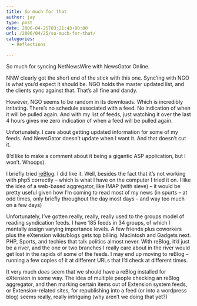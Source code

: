 ```yaml
---
title: So much for that
author: jay
type: post
date: 2006-04-25T03:21:43+00:00
url: /2006/04/25/so-much-for-that/
categories:
  - Reflections

---
```

So much for syncing NetNewsWire with NewsGator Online.

NNW clearly got the short end of the stick with this one. Sync’ing with NGO is what you’d expect it should be. NGO holds the master updated list, and the clients sync against that. That’s all fine and dandy.

However, NGO seems to be random in its downloads. Which is incredibly irritating. There’s no schedule associated with a feed. No indication of when it will be pulled again. And with my list of feeds, just watching it over the last 4 hours gives me zero indication of when a feed will be pulled again.

Unfortunately. I care about getting updated information for some of my feeds. And NewsGator doesn’t update when I want it. And that doesn’t cut it.

(I’d like to make a comment about it being a gigantic ASP application, but I won’t. Whoops).

I briefly tried [reBlog][1]. I did like it. Well, besides the fact that it’s not working with php5 correctly &#8211; which is what I have on the computer I tried it on. I like the idea of a web-based aggregator, like IMAP (with sieve) &#8211; it would be pretty useful given how I’m coming to read most of my news (in spurts &#8211; at odd times, only briefly throughout the day most days &#8211; and way too much on a few days)

Unfortunately, I’ve gotten really, really, really used to the groups model of reading syndication feeds. I have 185 feeds in 34 groups, of which I mentally assign varying importance levels. A few friends plus coworkers plus the eXtension wikis/blogs gets top billing. Macintosh and Gadgets next. PHP, Sports, and techies that talk politics almost never. With reBlog, it’d just be a river, and the one or two branches I really care about in the river would get lost in the rapids of some of the feeds. I may end up moving to reBlog &#8211; running a few copies of it at different URLs that I’d check at different times.

It very much _does_ seem that we should have a reBlog installed for eXtension in some way. The idea of multiple people checking an reBlog aggregator, and then marking certain items out of Extension system feeds, or Extension-related sites, for republishing into a feed (or into a wordpress blog) seems really, really intriguing (why aren’t we doing that yet?)

 [1]: http://www.reblog.org/